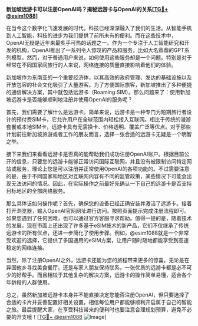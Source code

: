 **新加坡远游卡可以注册OpenAI吗？揭秘远游卡与OpenAI的关系[[TG💪+ @esim1088](https://t.me/s/esim1088)]**

在当今这个数字化飞速发展的时代，科技已经深深融入了我们的生活。从智能手机到人工智能，科技的进步为我们提供了前所未有的便利。而在这些技术中，OpenAI无疑是近年来最炙手可热的话题之一。作为一个专注于人工智能研究和开发的机构，OpenAI推出了一系列令人惊叹的产品和服务，比如大名鼎鼎的GPT系列模型。然而，对于普通用户来说，如何使用这些服务却是一个问题。特别是对于经常在不同国家间旅行的人来说，网络连接的质量直接影响着他们的体验。

新加坡作为东南亚的一个重要经济体，以其高效的政府管理、发达的基础设施以及开放包容的社会文化吸引了大量游客。为了方便国际旅客，新加坡推出了多种便捷的通信解决方案，其中就包括远游卡（Roaming SIM）。那么问题来了：使用新加坡远游卡是否能够顺利地注册并使用OpenAI的服务呢？

首先，我们需要了解什么是远游卡。简单来说，远游卡是一种专门为短期旅行者设计的预付费SIM卡，它允许用户在全球范围内轻松接入互联网。相比于传统的漫游套餐或本地SIM卡，远游卡具有无需换卡、价格透明、覆盖广泛等优点。对于那些计划前往新加坡旅游或者工作的朋友而言，选择一张合适的远游卡无疑是一个明智之举。

接下来我们来看看远游卡是否真的能帮助我们成功注册OpenAI账户。根据目前公开的信息，只要您的远游卡能够正常访问国际互联网，并且没有被限制访问特定网站或服务，理论上您是可以注册并正常使用OpenAI的各项功能的。不过需要注意的是，由于不同国家和地区对互联网内容有不同的监管政策，某些情况下可能会出现无法访问的情况。因此，在实际操作之前最好先确认一下自己的远游卡是否支持目标地区的全部网络服务。

那么具体该如何操作呢？首先，确保您的设备已经正确安装并激活了远游卡。接着打开浏览器，输入OpenAI官网网址进行访问。按照页面提示完成注册流程即可。如果您遇到了任何困难，也可以通过官方客服寻求帮助。值得一提的是，随着技术的发展，现在市面上还出现了许多基于eSIM技术的新产品，它们不仅继承了传统远游卡的所有优点，还进一步简化了使用步骤。例如，@esim1088就是一个非常受欢迎的选择，它提供了多国通用的eSIM方案，让用户随时随地都能享受到高速稳定的网络连接。

当然，除了注册OpenAI之外，远游卡还能为您的旅程带来更多的惊喜。无论是在异国他乡寻找美食餐厅，还是与家人朋友保持联系，一张优质的远游卡都是必不可少的好帮手。而且相较于其他复杂的解决方案，远游卡的操作简单易懂，适合各个年龄段的人群使用。

总之，虽然新加坡远游卡本身并不能直接决定您能否注册OpenAI，但只要选择了合适的卡片并妥善配置好相关设置，相信每位用户都能够顺利开启属于自己的智能之旅。最后提醒大家，在享受科技带来的便利时也要注意合理规划预算，避免不必要的开支哦！[[TG💪+ @esim1088](https://t.me/s/esim1088) ![Image](https://i.postimg.cc/4NQfJmqS/Snipaste-2025-05-13-00-14-12.png)]